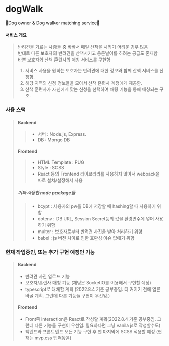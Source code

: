 # dogWalk
🐶Dog owner &amp; Dog walker matching service🐶
#### 서비스 개요
> 반려견을 기르는 사람들 중 바빠서 매일 산책을 시키기 어려운 경우 많음   
> 반대로 다른 보호자의 반려견을 산책시키고 용돈벌이를 하려는 공급도 존재함   
> 바쁜 보호자와 산책 훈련사의 매칭 서비스를 구현함   
> 1. 서비스 사용을 원하는 보호자는 반려견에 대한 정보와 함께 산책 서비스를 신청함.   
> 2. 해당 지역의 신청 정보들을 모아서 산책 훈련사 계정에게 제공함.   
> 3. 산책 훈련사가 자신에게 맞는 신청을 선택하여 채팅 기능을 통해 매칭되는 구조.   

### 사용 스택
>#### Backend
>> * 서버 : Node.js, Express.  
>> * DB : Mongo DB
>#### Frontend
>> * HTML Template : PUG  
>> * Style : SCSS   
>> * React 등의 Frontend 라이브러리를 사용하지 않아서 webpack을 따로 설치/설정해서 사용   
>##### 기타 사용한 node package들
>> * bcypt : 사용자의 pw를 DB에 저장할 때 hashing할 때 사용하기 위함   
>> * dotenv : DB URL, Session Secret등의 값을 환경변수에 넣어 사용하기 위함  
>> * multer : 보호자로부터 반려견 사진을 받아 처리하기 위함   
>> * babel : js 버전 차이로 인한 호환성 이슈 없애기 위함     

### 현재 작업중인, 또는 추가 구현 예정인 기능
> #### Backend
> * 반려견 사진 업로드 기능
> * 보호자/훈련사 매칭 기능 (채팅은 SocketIO를 이용해서 구현할 예정)
> * typescript로 대체할 계획 (2022.8.4 기준 공부중임. 더 커지기 전에 얼른 바꿀 계획. 그런데 다른 기능들 구현이 우선임.)
> #### Frontend
> * Front쪽 interaction은 React로 작성할 계획(2022.8.4 기준 공부중임. 그런데 다른 기능들 구현이 우선임. 필요하다면 그냥 vanila js로 작성할수도)
> * 백엔드와 프론트엔드 모든 기능 구현 후 맨 마지막에 SCSS 적용할 예정 (현재는 mvp.css 입혀놓음)





